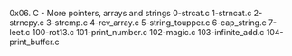 0x06. C - More pointers, arrays and strings
0-strcat.c
1-strncat.c
2-strncpy.c
3-strcmp.c
4-rev_array.c
5-string_toupper.c
6-cap_string.c
7-leet.c
100-rot13.c
101-print_number.c
102-magic.c
103-infinite_add.c
104-print_buffer.c
